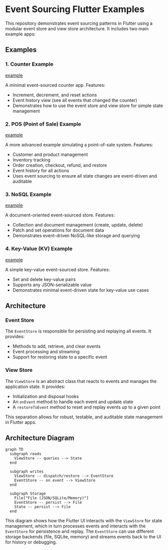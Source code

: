 # Event Sourcing Flutter Examples

This repository demonstrates event sourcing patterns in Flutter using a modular event store and view store architecture. It includes two main example apps:

## Examples

### 1. Counter Example

[example](examples/counter/)

A minimal event-sourced counter app. Features:
- Increment, decrement, and reset actions
- Event history view (see all events that changed the counter)
- Demonstrates how to use the event store and view store for simple state management

### 2. POS (Point of Sale) Example

[example](examples/pos/)

A more advanced example simulating a point-of-sale system. Features:
- Customer and product management
- Inventory tracking
- Order creation, checkout, refund, and restore
- Event history for all actions
- Uses event sourcing to ensure all state changes are event-driven and auditable

### 3. NoSQL Example

[example](examples/nosql/)

A document-oriented event-sourced store. Features:
- Collection and document management (create, update, delete)
- Patch and set operations for document data
- Demonstrates event-driven NoSQL-like storage and querying

### 4. Key-Value (KV) Example

[example](examples/kv/)

A simple key-value event-sourced store. Features:
- Set and delete key-value pairs
- Supports any JSON-serializable value
- Demonstrates minimal event-driven state for key-value use cases

## Architecture

### Event Store

The `EventStore` is responsible for persisting and replaying all events. It provides:
- Methods to add, retrieve, and clear events
- Event processing and streaming
- Support for restoring state to a specific event

### View Store

The `ViewStore` is an abstract class that reacts to events and manages the application state. It provides:
- Initialization and disposal hooks
- An `onEvent` method to handle each event and update state
- A `restoreToEvent` method to reset and replay events up to a given point

This separation allows for robust, testable, and auditable state management in Flutter apps.

## Architecture Diagram

```mermaid
graph TD
  subgraph reads
    ViewStore -- queries --> State
  end

  subgraph writes 
    ViewStore -- dispatch/restore --> EventStore
    EventStore -- on event --> ViewStore
  end

  subgraph Storage
    File["File (JSON/SQLite/Memory)"]
    EventStore -- persist --> File
    State -- persist --> File
  end
```

This diagram shows how the Flutter UI interacts with the `ViewStore` for state management, which in turn processes events and interacts with the `EventStore` for persistence and replay. The `EventStore` can use different storage backends (file, SQLite, memory) and streams events back to the UI for history or debugging.
